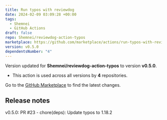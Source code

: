 ```yaml
---
title: Run typos with reviewdog
date: 2024-02-09 03:09:28 +00:00
tags:
  - Shemnei
  - GitHub Actions
draft: false
repo: Shemnei/reviewdog-action-typos
marketplace: https://github.com/marketplace/actions/run-typos-with-reviewdog
version: v0.5.0
dependentsNumber: "4"
---
```



Version updated for **Shemnei/reviewdog-action-typos** to version **v0.5.0**.
- This action is used across all versions by **4** repositories.

Go to the [GitHub Marketplace](https://github.com/marketplace/actions/run-typos-with-reviewdog) to find the latest changes.

## Release notes

v0.5.0: PR #23 - chore(deps): Update typos to 1.18.2

